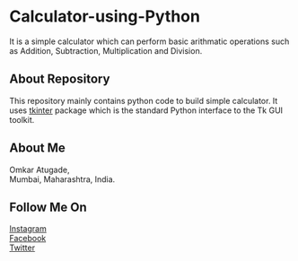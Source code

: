 # Calculator-using-Python
  
 It is a simple calculator which can perform basic arithmatic operations such as
 Addition, Subtraction, Multiplication and Division.
 
 ## About Repository
 
 This repository mainly contains python code to build simple calculator.
 It uses [tkinter](https://docs.python.org/3/library/tkinter.html) package which is the standard Python interface to the Tk GUI toolkit.
 
 ## About Me 
 
 Omkar Atugade,<br>
 Mumbai, Maharashtra, India.
 
 ## Follow Me On
 
  [Instagram](https://www.instagram.com/omi_atugade)<br>
  [Facebook](https://www.facebook.com/Omkar-Atugade)<br>
  [Twitter](https://www.twitter.com/Atugade-Omkar)

 
